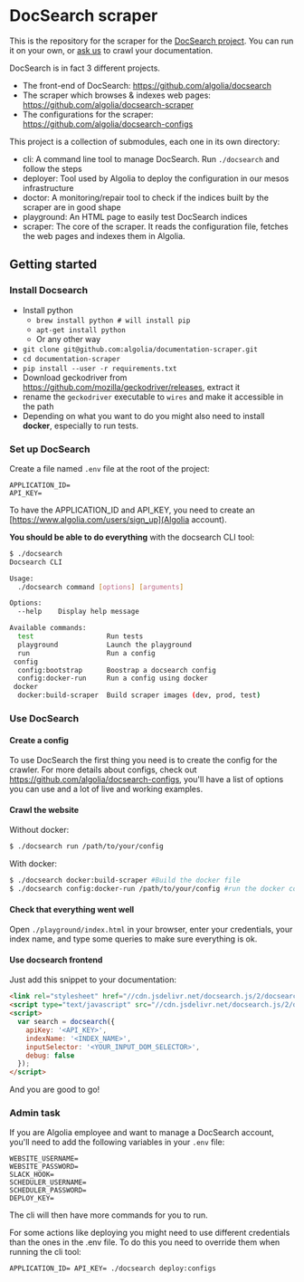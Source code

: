 # DocSearch scraper

This is the repository for the scraper for the [DocSearch project](https://community.algolia.com/docsearch/). You can run it on your own, or [ask us](https://community.algolia.com/docsearch/) to crawl your documentation. 

DocSearch is in fact 3 different projects.
* The front-end of DocSearch: https://github.com/algolia/docsearch
* The scraper which browses & indexes web pages: https://github.com/algolia/docsearch-scraper
* The configurations for the scraper: https://github.com/algolia/docsearch-configs

This project is a collection of submodules, each one in its own directory:
* cli: A command line tool to manage DocSearch. Run `./docsearch` and follow the steps
* deployer: Tool used by Algolia to deploy the configuration in our mesos infrastructure
* doctor: A monitoring/repair tool to check if the indices built by the scraper are in good shape
* playground: An HTML page to easily test DocSearch indices
* scraper: The core of the scraper. It reads the configuration file, fetches the web pages and indexes them in Algolia.

## Getting started

### Install Docsearch

- Install python
  - `brew install python # will install pip`
  - `apt-get install python`
  - Or any other way 
- `git clone git@github.com:algolia/documentation-scraper.git`
- `cd documentation-scraper`
- `pip install --user -r requirements.txt`
- Download geckodriver from https://github.com/mozilla/geckodriver/releases, extract it
- rename the `geckodriver` executable to `wires` and make it accessible in the path
- Depending on what you want to do you might also need to install **docker**, especially to run tests.

### Set up DocSearch

Create a file named `.env` file at the root of the project:

```
APPLICATION_ID=
API_KEY=
```

To have the APPLICATION_ID and API_KEY, you need to create an [https://www.algolia.com/users/sign_up](Algolia account).

**You should be able to do everything** with the docsearch CLI tool:

```sh
$ ./docsearch
Docsearch CLI

Usage:
  ./docsearch command [options] [arguments]

Options:
  --help    Display help message

Available commands:
  test                  Run tests
  playground            Launch the playground
  run                   Run a config
 config
  config:bootstrap      Boostrap a docsearch config
  config:docker-run     Run a config using docker
 docker
  docker:build-scraper  Build scraper images (dev, prod, test)
```

### Use DocSearch

#### Create a config

To use DocSearch the first thing you need is to create the config for the crawler.
For more details about configs, check out https://github.com/algolia/docsearch-configs,
you'll have a list of options you can use and a lot of live and working examples.

#### Crawl the website

Without docker:

```sh
$ ./docsearch run /path/to/your/config
```

With docker:

```sh
$ ./docsearch docker:build-scraper #Build the docker file
$ ./docsearch config:docker-run /path/to/your/config #run the docker container
```

#### Check that everything went well

Open `./playground/index.html` in your browser, enter your credentials, your index name, and type some queries to make sure everything is ok.

#### Use docsearch frontend

Just add this snippet to your documentation:

```html
<link rel="stylesheet" href="//cdn.jsdelivr.net/docsearch.js/2/docsearch.min.css" />
<script type="text/javascript" src="//cdn.jsdelivr.net/docsearch.js/2/docsearch.min.js"></script>
<script>
  var search = docsearch({
    apiKey: '<API_KEY>',
    indexName: '<INDEX_NAME>',
    inputSelector: '<YOUR_INPUT_DOM_SELECTOR>',
    debug: false
  });
</script>
```

And you are good to go!

### Admin task

If you are Algolia employee and want to manage a DocSearch account,
you'll need to add the following variables in your `.env` file:

```
WEBSITE_USERNAME=
WEBSITE_PASSWORD=
SLACK_HOOK=
SCHEDULER_USERNAME=
SCHEDULER_PASSWORD=
DEPLOY_KEY=
```

The cli will then have more commands for you to run.

For some actions like deploying you might need to use different credentials than the ones in the .env file.
To do this you need to override them when running the cli tool:

```
APPLICATION_ID= API_KEY= ./docsearch deploy:configs
```
